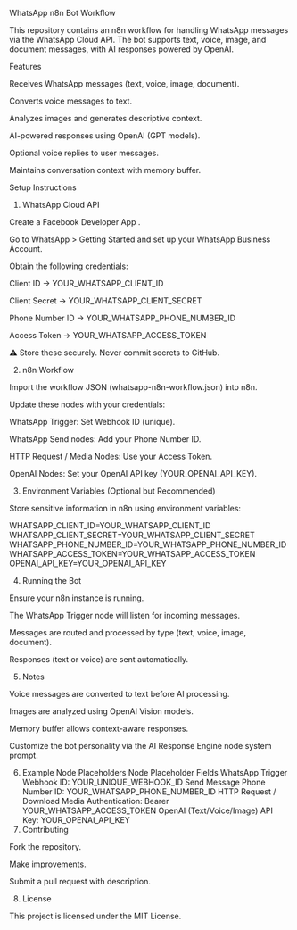 WhatsApp n8n Bot Workflow

This repository contains an n8n workflow for handling WhatsApp messages via the WhatsApp Cloud API. The bot supports text, voice, image, and document messages, with AI responses powered by OpenAI.

Features

Receives WhatsApp messages (text, voice, image, document).

Converts voice messages to text.

Analyzes images and generates descriptive context.

AI-powered responses using OpenAI (GPT models).

Optional voice replies to user messages.

Maintains conversation context with memory buffer.

Setup Instructions
1. WhatsApp Cloud API

Create a Facebook Developer App
.

Go to WhatsApp > Getting Started and set up your WhatsApp Business Account.

Obtain the following credentials:

Client ID → YOUR_WHATSAPP_CLIENT_ID

Client Secret → YOUR_WHATSAPP_CLIENT_SECRET

Phone Number ID → YOUR_WHATSAPP_PHONE_NUMBER_ID

Access Token → YOUR_WHATSAPP_ACCESS_TOKEN

⚠️ Store these securely. Never commit secrets to GitHub.

2. n8n Workflow

Import the workflow JSON (whatsapp-n8n-workflow.json) into n8n.

Update these nodes with your credentials:

WhatsApp Trigger: Set Webhook ID (unique).

WhatsApp Send nodes: Add your Phone Number ID.

HTTP Request / Media Nodes: Use your Access Token.

OpenAI Nodes: Set your OpenAI API key (YOUR_OPENAI_API_KEY).

3. Environment Variables (Optional but Recommended)

Store sensitive information in n8n using environment variables:

WHATSAPP_CLIENT_ID=YOUR_WHATSAPP_CLIENT_ID
WHATSAPP_CLIENT_SECRET=YOUR_WHATSAPP_CLIENT_SECRET
WHATSAPP_PHONE_NUMBER_ID=YOUR_WHATSAPP_PHONE_NUMBER_ID
WHATSAPP_ACCESS_TOKEN=YOUR_WHATSAPP_ACCESS_TOKEN
OPENAI_API_KEY=YOUR_OPENAI_API_KEY

4. Running the Bot

Ensure your n8n instance is running.

The WhatsApp Trigger node will listen for incoming messages.

Messages are routed and processed by type (text, voice, image, document).

Responses (text or voice) are sent automatically.

5. Notes

Voice messages are converted to text before AI processing.

Images are analyzed using OpenAI Vision models.

Memory buffer allows context-aware responses.

Customize the bot personality via the AI Response Engine node system prompt.

6. Example Node Placeholders
Node	Placeholder Fields
WhatsApp Trigger	Webhook ID: YOUR_UNIQUE_WEBHOOK_ID
Send Message	Phone Number ID: YOUR_WHATSAPP_PHONE_NUMBER_ID
HTTP Request / Download Media	Authentication: Bearer YOUR_WHATSAPP_ACCESS_TOKEN
OpenAI (Text/Voice/Image)	API Key: YOUR_OPENAI_API_KEY
7. Contributing

Fork the repository.

Make improvements.

Submit a pull request with description.

8. License

This project is licensed under the MIT License.
